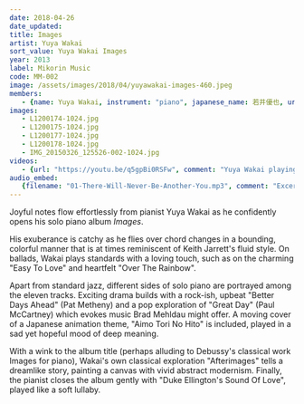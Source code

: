 ```yaml
---
date: 2018-04-26
date_updated: 
title: Images
artist: Yuya Wakai
sort_value: Yuya Wakai Images
year: 2013
label: Mikorin Music
code: MM-002
image: /assets/images/2018/04/yuyawakai-images-460.jpeg
members:
   - {name: Yuya Wakai, instrument: "piano", japanese_name: 若井優也, url: "https://matheyoung.wordpress.com/"}
images:
   - L1200174-1024.jpg
   - L1200175-1024.jpg
   - L1200177-1024.jpg
   - L1200178-1024.jpg
   - IMG_20150326_125526-002-1024.jpg
videos: 
   - {url: "https://youtu.be/q5gpBi0RSFw", comment: "Yuya Wakai playing \"All The Things You Are\" in a jazz trio setting"}
audio_embed:
   {filename: "01-There-Will-Never-Be-Another-You.mp3", comment: "Excerpt from the opening track on this album, \"There Will Never Be Another You\":"}
---
```

Joyful notes flow effortlessly from pianist Yuya Wakai as he confidently opens his solo piano album *Images*.

His exuberance is catchy as he flies over chord changes in a bounding, colorful manner that is at times reminiscent of Keith Jarrett's fluid style. On ballads, Wakai plays standards with a loving touch, such as on the charming "Easy To Love" and heartfelt "Over The Rainbow".

Apart from standard jazz, different sides of solo piano are portrayed among the eleven tracks. Exciting drama builds with a rock-ish, upbeat "Better Days Ahead" (Pat Metheny) and a pop exploration of "Great Day" (Paul McCartney) which evokes music Brad Mehldau might offer. A moving cover of a Japanese animation theme, "Aimo Tori No Hito" is included, played in a sad yet hopeful mood of deep meaning.

With a wink to the album title (perhaps alluding to Debussy's classical work Images for piano), Wakai's own classical exploration "Afterimages" tells a dreamlike story, painting a canvas with vivid abstract modernism. Finally, the pianist closes the album gently with "Duke Ellington's Sound Of Love", played like a soft lullaby.
